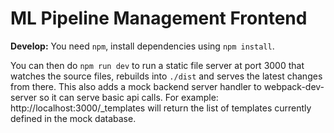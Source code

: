 # ML Pipeline Management Frontend

**Develop:** You need `npm`, install dependencies using `npm install`.

You can then do `npm run dev` to run a static file server at port 3000 that
watches the source files, rebuilds into `./dist` and serves the latest changes
from there. This also adds a mock backend server handler to webpack-dev-server
so it can serve basic api calls. For example: http://localhost:3000/_templates
will return the list of templates currently defined in the mock database.
